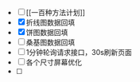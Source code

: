 
- [ ] [[一百种方法计划]]
- [x] 折线图数据回填
- [x] 饼图数据回填
- [ ] 桑基图数据回填
- [ ] 1分钟轮询请求接口，30s刷新页面
- [ ] 各个尺寸屏幕优化
- [ ] 